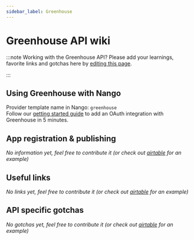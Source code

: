 ```yaml
---
sidebar_label: Greenhouse
---
```

# Greenhouse API wiki

:::note Working with the Greenhouse API?
Please add your learnings, favorite links and gotchas here by [editing this page](https://github.com/nangohq/nango/tree/main/docs/docs/providers/greenhouse.md).  

:::

## Using Greenhouse with Nango
Provider template name in Nango: `greenhouse`  
Follow our [getting started guide](../reference/guide.md) to add an OAuth integration with Greenhouse in 5 minutes.

## App registration & publishing
*No information yet, feel free to contribute it (or check out [airtable](airtable.md) for an example)*


## Useful links
*No links yet, feel free to contribute it (or check out [airtable](airtable.md) for an example)*

## API specific gotchas
*No gotchas yet, feel free to contribute it (or check out [airtable](airtable.md) for an example)*

